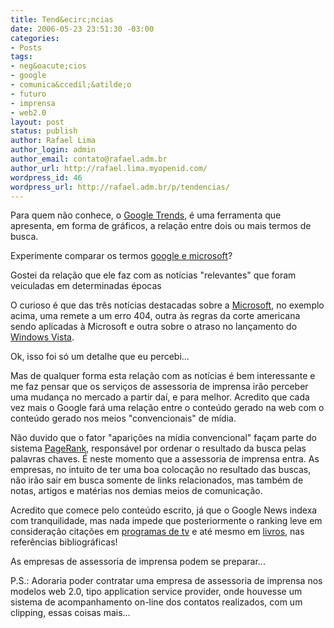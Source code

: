 ```yaml
---
title: Tend&ecirc;ncias
date: 2006-05-23 23:51:30 -03:00
categories:
- Posts
tags:
- neg&oacute;cios
- google
- comunica&ccedil;&atilde;o
- futuro
- imprensa
- web2.0
layout: post
status: publish
author: Rafael Lima
author_login: admin
author_email: contato@rafael.adm.br
author_url: http://rafael.lima.myopenid.com/
wordpress_id: 46
wordpress_url: http://rafael.adm.br/p/tendencias/
---
```


Para quem n&atilde;o conhece, o <a title="Visitar o Google Trends (nova janela)" target="_blank" href="http://www.google.com/trends">Google Trends</a>, &eacute; uma ferramenta que apresenta, em forma de gr&aacute;ficos, a rela&ccedil;&atilde;o entre dois ou mais termos de busca.

Experimente comparar os termos <a title="Compara&ccedil;&atilde;o entre google e microsoft (nova janela)" target="_blank" href="http://google.com/trends?q=google%2Cmicrosoft&ctab=0&geo=all&date=all">google e microsoft</a>?

Gostei da rela&ccedil;&atilde;o que ele faz com as not&iacute;cias "relevantes" que foram veiculadas em determinadas &eacute;pocas

O curioso &eacute; que das tr&ecirc;s not&iacute;cias destacadas sobre a <a title="Site da Microsoft (nova janela)" target="_blank" href="http://www.microsoft.com">Microsoft</a>, no exemplo acima, uma remete a um erro 404, outra &agrave;s regras da corte americana sendo aplicadas &agrave; Microsoft e outra sobre o atraso no lan&ccedil;amento do <a target="_blank" title="Windows Vista - em ingl&ecirc;s (nova janela)" href="http://www.microsoft.com/windowsvista/default.aspx">Windows Vista</a>.

Ok, isso foi s&oacute; um detalhe que eu percebi...

Mas de qualquer forma esta rela&ccedil;&atilde;o com as not&iacute;cias &eacute; bem interessante e me faz pensar que os servi&ccedil;os de assessoria de imprensa ir&atilde;o perceber uma mudan&ccedil;a no mercado a partir da&iacute;, e para melhor. Acredito que cada vez mais o Google far&aacute; uma rela&ccedil;&atilde;o entre o conte&uacute;do gerado na web com o conte&uacute;do gerado nos meios "convencionais" de m&iacute;dia.

N&atilde;o duvido que o fator "apari&ccedil;&otilde;es na m&iacute;dia convencional" fa&ccedil;am parte do sistema <a title="PageRank explained - em ingl&ecirc;s (nova janela)" target="_blank" href="http://www.webworkshop.net/pagerank.html">PageRank</a>, respons&aacute;vel por ordenar o resultado da busca pelas palavras chaves.
&Eacute; neste momento que a assessoria de imprensa entra. As empresas, no intuito de ter uma boa coloca&ccedil;&atilde;o no resultado das buscas, n&atilde;o ir&atilde;o sair em busca somente de links relacionados, mas tamb&eacute;m de notas, artigos e mat&eacute;rias nos demias meios de comunica&ccedil;&atilde;o.

Acredito que comece pelo conte&uacute;do escrito, j&aacute; que o Google News indexa com tranquilidade, mas nada impede que posteriormente o ranking leve em considera&ccedil;&atilde;o cita&ccedil;&otilde;es em <a title="TV Shows em Google Video (nova janela)" target="_blank" href="http://video.google.com/videosearch?q=type%3Atvshow">programas de tv</a> e at&eacute; mesmo em <a title="Google Books" target="_blank" href="http://books.google.com/">livros</a>, nas refer&ecirc;ncias bibliogr&aacute;ficas!

As empresas de assessoria de imprensa podem se preparar...

P.S.: Adoraria poder contratar uma empresa de assessoria de imprensa nos modelos web 2.0, tipo application service provider, onde houvesse um sistema de acompanhamento on-line dos contatos realizados, com um clipping, essas coisas mais...
